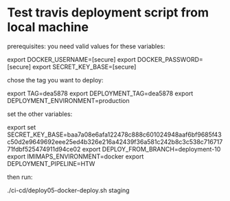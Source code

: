 
Test travis deployment script from local machine
======================================================

prerequisites: you need valid values for these variables:

export DOCKER_USERNAME=[secure]
export DOCKER_PASSWORD=[secure]
export SECRET_KEY_BASE=[secure]

chose the tag you want to deploy:

export TAG=dea5878
export DEPLOYMENT_TAG=dea5878
export DEPLOYMENT_ENVIRONMENT=production


set the other variables:

export set SECRET_KEY_BASE=baa7a08e6afa122478c888c601024948aaf6bf9685f43c50d2e9649692eee25ed4b326e216a42439f36a581c242b8c3c538c71671771fdbf525474911d94ce02
export DEPLOY_FROM_BRANCH=deployment-10
export IMIMAPS_ENVIRONMENT=docker
export DEPLOYMENT_PIPELINE=HTW

then run:

./ci-cd/deploy05-docker-deploy.sh staging
